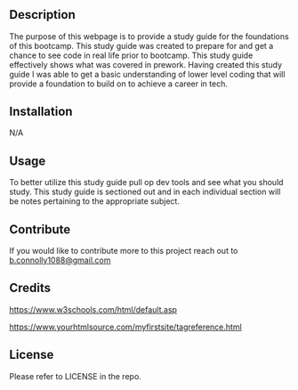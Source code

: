 # <Prework Study Guide for Coding Bootcamp>

## Description

The purpose of this webpage is to provide a study guide for the foundations of this bootcamp. This study guide was created to prepare for and get a chance to see code in real life prior to bootcamp. This study guide effectively shows what was covered in prework. Having created this study guide I was able to get a basic understanding of lower level coding that will provide a foundation to build on to achieve a career in tech. 

## Installation

N/A

## Usage

To better utilize this study guide pull op dev tools and see what you should study. This study guide is sectioned out and in each individual section will be notes pertaining to the appropriate subject.

## Contribute

If you would like to contribute more to this project reach out to b.connolly1088@gmail.com

## Credits

https://www.w3schools.com/html/default.asp

https://www.yourhtmlsource.com/myfirstsite/tagreference.html

## License

Please refer to LICENSE in the repo.


